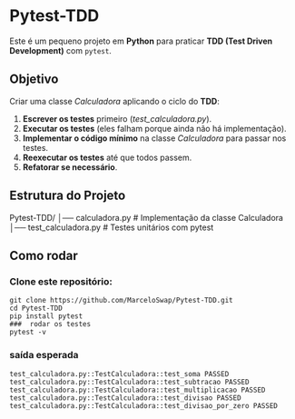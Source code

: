 # Pytest-TDD

Este é um pequeno projeto em **Python** para praticar **TDD (Test Driven Development)** com `pytest`.

## Objetivo
Criar uma classe *Calculadora* aplicando o ciclo do **TDD**:

1. **Escrever os testes** primeiro (*test_calculadora.py*).
2. **Executar os testes** (eles falham porque ainda não há implementação).
3. **Implementar o código mínimo** na classe *Calculadora* para passar nos testes.
4. **Reexecutar os testes** até que todos passem.
5. **Refatorar se necessário**.

## Estrutura do Projeto

Pytest-TDD/
│── calculadora.py # Implementação da classe Calculadora
│── test_calculadora.py # Testes unitários com pytest

## Como rodar

### Clone este repositório:
    git clone https://github.com/MarceloSwap/Pytest-TDD.git
    cd Pytest-TDD
    pip install pytest
    ###  rodar os testes
    pytest -v

### saída esperada
    test_calculadora.py::TestCalculadora::test_soma PASSED
    test_calculadora.py::TestCalculadora::test_subtracao PASSED
    test_calculadora.py::TestCalculadora::test_multiplicacao PASSED
    test_calculadora.py::TestCalculadora::test_divisao PASSED
    test_calculadora.py::TestCalculadora::test_divisao_por_zero PASSED
